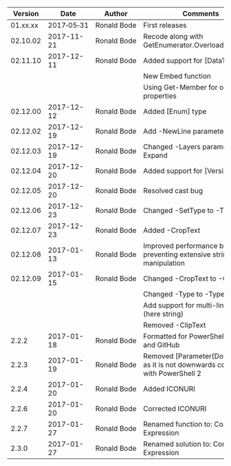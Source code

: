|Version |Date      |Author      |Comments|
|--------|----------|------------|--------|
|01.xx.xx|2017&#8209;05&#8209;31|Ronald&nbsp;Bode |First releases|
|02.10.02|2017-11-21|Ronald Bode |Recode along with GetEnumerator.OverloadDefinitions|
|02.11.10|2017-12-11|Ronald Bode |Added support for [DataTable]|
|        |          |            |New Embed function|
|        |          |            |Using Get-Member for object properties|
|02.12.00|2017-12-12|Ronald Bode |Added [Enum] type|
|02.12.02|2017-12-19|Ronald Bode |Add -NewLine parameter|
|02.12.03|2017-12-19|Ronald Bode |Changed -Layers parameter to: -Expand|
|02.12.04|2017-12-20|Ronald Bode |Added support for [Version]|
|02.12.05|2017-12-20|Ronald Bode |Resolved cast bug|
|02.12.06|2017-12-23|Ronald Bode |Changed -SetType to -Type|
|02.12.07|2017-12-23|Ronald Bode |Added -CropText|
|02.12.08|2017-01-13|Ronald Bode |Improved performance by preventing extensive string manipulation
|02.12.09|2017-01-15|Ronald Bode |Changed -CropText to -ClipText|
|        |          |            |Changed -Type to -TypePrefix|
|        |          |            |Add support for multi-line strings (here string)|
|        |          |            |Removed -ClipText|
|   2.2.2|2017-01-18|Ronald Bode |Formatted for PowerShell Gallery and GitHub|
|   2.2.3|2017-01-19|Ronald Bode |Removed [Parameter(DontShow)] as it is not downwards compatible with PowerShell 2|
|   2.2.4|2017-01-20|Ronald Bode |Added ICONURI|
|   2.2.6|2017-01-20|Ronald Bode |Corrected ICONURI|
|   2.2.7|2017-01-27|Ronald Bode |Renamed function to: ConvertTo-Expression|
|   2.3.0|2017-01-27|Ronald Bode |Renamed solution to: ConvertTo-Expression|
